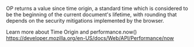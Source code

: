OP returns a value since time origin, a standard time which is considered to be the beginning of the current document's lifetime, with rounding that depends on the security mitigations implemented by the browser.

Learn more about Time Origin and performance.now() 
https://developer.mozilla.org/en-US/docs/Web/API/Performance/now